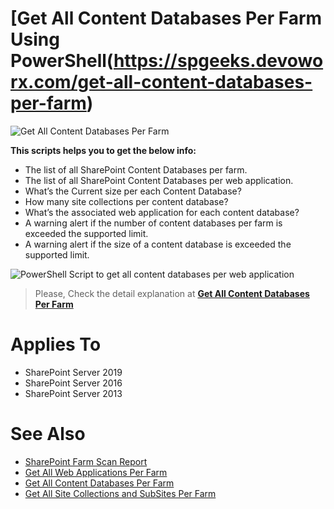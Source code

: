 # [Get All Content Databases Per Farm Using PowerShell(https://spgeeks.devoworx.com/get-all-content-databases-per-farm)

![Get All Content Databases Per Farm](https://i0.wp.com/spgeeks.devoworx.com/wp-content/uploads/2020/03/How-many-Content-Databases-List-Per-Farm.png)

**This scripts helps you to get the below info:**

- The list of all SharePoint Content Databases per farm.
- The list of all SharePoint Content Databases per web application.
- What’s the Current size per each Content Database?
- How many site collections per content database?
- What’s the associated web application for each content database?
- A warning alert if the number of content databases per farm is exceeded the supported limit.
- A warning alert if the size of a content database is exceeded the supported limit.

![PowerShell Script to get all content databases per web application](https://i0.wp.com/spgeeks.devoworx.com/wp-content/uploads/2020/03/Get-Content-Database-size-Per-Web-Application-in-SharePoint-farm.png)

> Please, Check the detail explanation at **[Get All Content Databases Per Farm](https://spgeeks.devoworx.com/get-all-content-databases-per-farm)**

# Applies To

- SharePoint Server 2019
- SharePoint Server 2016
- SharePoint Server 2013

# See Also

- [SharePoint Farm Scan Report](https://spgeeks.devoworx.com/sharepoint-farm-scan-report-powerhell-script/)
- [Get All Web Applications Per Farm](https://spgeeks.devoworx.com/get-all-web-applications-per-farm/)
- [Get All Content Databases Per Farm](https://spgeeks.devoworx.com/get-all-content-databases-per-farm/)
- [Get All Site Collections and SubSites Per Farm](https://spgeeks.devoworx.com/all-site-collections-and-subsites-per-farm)

